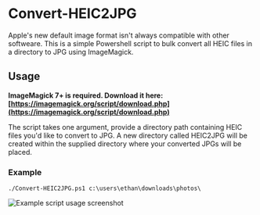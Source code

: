 # Convert-HEIC2JPG
Apple's new default image format isn't always compatible with other softweare. This is a simple Powershell script to bulk convert all HEIC files in a directory to JPG using ImageMagick. 

## Usage

**ImageMagick 7+ is required. Download it here: [https://imagemagick.org/script/download.php](https://imagemagick.org/script/download.php)**

The script takes one argument, provide a directory path containing HEIC files you'd like to convert to JPG. A new directory called HEIC2JPG will be created within the supplied directory where your converted JPGs will be placed.

### Example

```
./Convert-HEIC2JPG.ps1 c:\users\ethan\downloads\photos\
```

![Example script usage screenshot](https://i.imgur.com/x6qifbx.png)

